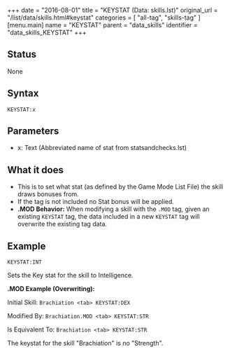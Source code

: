 +++
date = "2016-08-01"
title = "KEYSTAT (Data: skills.lst)"
original_url = "/list/data/skills.html#keystat"
categories = [ "all-tag", "skills-tag" ]
[menu.main]
    name = "KEYSTAT"
    parent = "data_skills"
    identifier = "data_skills_KEYSTAT"
+++

## Status

None

## Syntax

`KEYSTAT:x`

## Parameters

-   x: Text (Abbreviated name of stat
    from statsandchecks.lst)



What it does
------------

-   This is to set what stat (as defined by the Game Mode List File) the
    skill draws bonuses from.
-   If the tag is not included no Stat bonus will be applied.
-   **.MOD Behavior:** When modifying a skill with the `.MOD` tag, given
    an existing `KEYSTAT` tag, the data included in a new `KEYSTAT` tag
    will overwrite the existing tag data.

Example
-------

`KEYSTAT:INT`

Sets the Key stat for the skill to Intelligence.

**.MOD Example (Overwriting):**

Initial Skill: `Brachiation <tab> KEYSTAT:DEX`

Modified By: `Brachiation.MOD <tab> KEYSTAT:STR`

Is Equivalent To: `Brachiation <tab> KEYSTAT:STR`

The keystat for the skill "Brachiation" is no "Strength".

